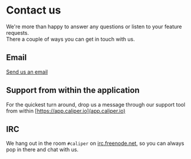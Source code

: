 # Contact us

We're more than happy to answer any questions or listen to your feature
requests.  
There a couple of ways you can get in touch with us.

## Email

<a class="btn btn-primary" href="mailto:team@caliper.io">Send us an email</a> 

## Support from within the application

For the quickest turn around, drop us a message through our support tool from within [https://app.caliper.io](app.caliper.io)

## IRC

We hang out in the room `#caliper` on <a href="irc://irc.freenode.net/caliper">irc.freenode.net</a>, so you can always pop in there and chat with us.
